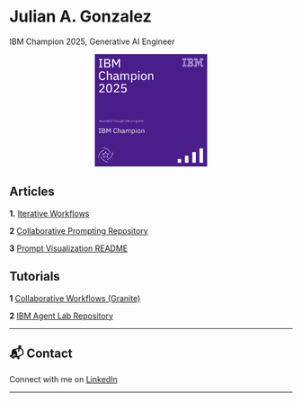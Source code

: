 # Julian A. Gonzalez  
IBM Champion 2025, Generative AI Engineer

<p align="center">
  <img src="https://raw.githubusercontent.com/Jewelzufo/.github.io/main/champion%20badge.png" alt="IBM Champion 2025" width="200"/>
</p>




## Articles

**1.** [Iterative Workflows](Article-Iterative-AI-Workflows.md)

**2** [Collaborative Prompting Repository](https://github.com/Jewelzufo/collaborative-prompting)

**3** [Prompt Visualization README](https://github.com/Jewelzufo/prompt-visualization/blob/main/README.md)


## Tutorials

**1** [Collaborative Workflows (Granite)](https://github.com/Jewelzufo/Collaborative-workflows-granite)

**2** [IBM Agent Lab Repository](https://github.com/Jewelzufo/Ibm-agent-lab)

---

## 📬 Contact

Connect with me on [LinkedIn](https://www.linkedin.com/in/julian-g-7b533129a/)

---

